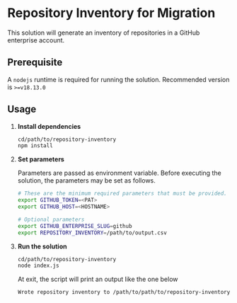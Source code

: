 # Repository Inventory for Migration

This solution will generate an inventory of repositories in a GitHub enterprise account.

## Prerequisite

A `nodejs` runtime is required for running the solution. Recommended version is `>=v18.13.0`

## Usage

1. **Install dependencies**

   ```bash
   cd/path/to/repository-inventory
   npm install
   ```

2. **Set parameters**

   Parameters are passed as environment variable. Before executing the solution, the parameters may be set as follows.

   ```bash
   # These are the minimum required parameters that must be provided.
   export GITHUB_TOKEN=<PAT>
   export GITHUB_HOST=<HOSTNAME>
   
   # Optional parameters
   export GITHUB_ENTERPRISE_SLUG=github
   export REPOSITORY_INVENTORY=/path/to/output.csv
   ```

3. **Run the solution**

   ```bash
   cd/path/to/repository-inventory
   node index.js
   ```

   At exit, the script will print an output like the one below

   ```txt
   Wrote repository inventory to /path/to/path/to/repository-inventory/repository-inventory-1690534367507.csv
   ```